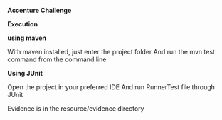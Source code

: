 **Accenture Challenge**

**Execution**

**using maven**


With maven installed, just enter the project folder
And run the mvn test command from the command line

**Using JUnit**


Open the project in your preferred IDE
And run RunnerTest file through JUnit

Evidence is in the resource/evidence directory